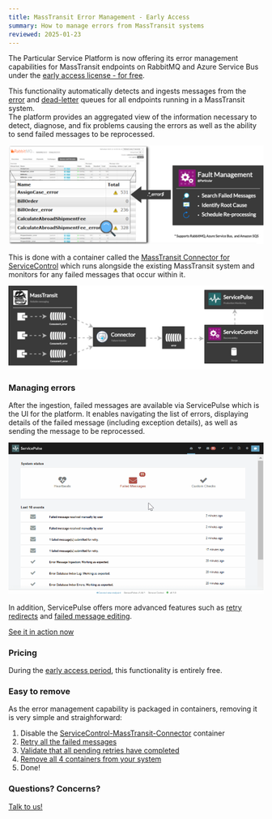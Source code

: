 ```yaml
---
title: MassTransit Error Management - Early Access
summary: How to manage errors from MassTransit systems
reviewed: 2025-01-23
---
```


The Particular Service Platform is now offering its error management capabilities for MassTransit endpoints on RabbitMQ and Azure Service Bus under the [early access license - for free](https://particular.net/eula/early_access).

This functionality automatically detects and ingests messages from the [error](https://masstransit.io/documentation/concepts/exceptions#error-pipe) and [dead-letter](https://masstransit.io/documentation/concepts/exceptions#dead-letter-pipe) queues for all endpoints running in a MassTransit system.  
The platform provides an aggregated view of the information necessary to detect, diagnose, and fix problems causing the errors as well as the ability to send failed messages to be reprocessed.

![MassTransit Fault Management](masstransit-overview-s.png  "width=715")

This is done with a container called the [MassTransit Connector for ServiceControl](/servicecontrol/masstransit/) which runs alongside the existing MassTransit system and monitors for any failed messages that occur within it.

![Particular Service Platform architecture](architecture-overview-diagram-masstransit.svg)

### Managing errors

After the ingestion, failed messages are available via ServicePulse which is the UI for the platform. It enables navigating the list of errors, displaying details of the failed message (including exception details), as well as sending the message to be reprocessed.

![Managing failures with ServicePulse](masstransit-servicepulse.gif)

In addition, ServicePulse offers more advanced features such as [retry redirects](/servicepulse/redirect.md) and [failed message editing](/servicepulse/intro-editing-messages.md).

<div class="text-center inline-download hidden-xs"><a id='masstransit-sample' target="_blank" href='https://github.com/particular/MassTransitShowcaseDemo/' class="btn btn-primary btn-lg"><span class="glyphicon glyphicon-download-alt" aria-hidden="true"></span> See it in action now</a>
</div>

### Pricing

During the [early access period](https://particular.net/eula/early_access), this functionality is entirely free.

### Easy to remove

As the error management capability is packaged in containers, removing it is very simple and straighforward:

1. Disable the [ServiceControl-MassTransit-Connector](https://hub.docker.com/r/particular/servicecontrol-masstransit-connector) container
2. [Retry all the failed messages](/servicepulse/intro-failed-message-retries#servicepulse-interface-retrying-failed-messages)
3. [Validate that all pending retries have completed](/servicepulse/intro-pending-retries)
4. [Remove all 4 containers from your system](/servicecontrol/masstransit/docker-deployment)
5. Done!

### Questions? Concerns?

[Talk to us!](https://discuss.particular.net/tag/masstransit)
